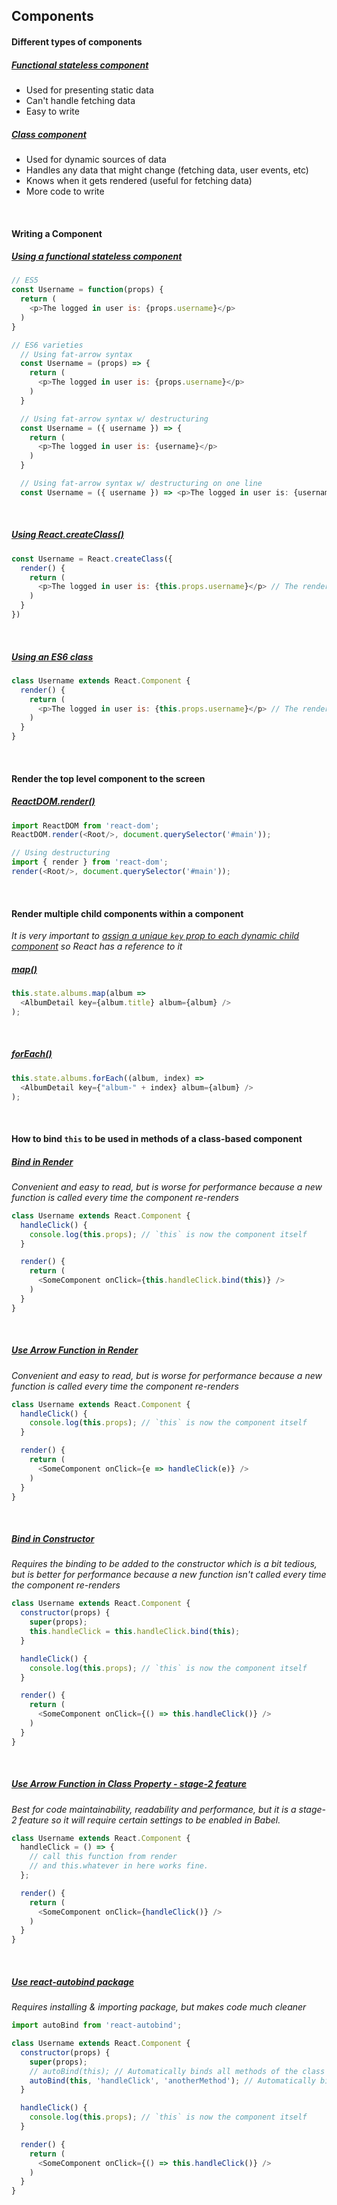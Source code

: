 ## Components

#### Different types of components
##### [Functional stateless component](https://medium.com/@npverni/how-to-declare-react-components-in-2017-2a90d9f7984c)
* Used for presenting static data
* Can't handle fetching data
* Easy to write

##### [Class component](https://medium.com/@npverni/how-to-declare-react-components-in-2017-2a90d9f7984c)
* Used for dynamic sources of data
* Handles any data that might change (fetching data, user events, etc)
* Knows when it gets rendered (useful for fetching data)
* More code to write

<br>

#### Writing a Component
##### [Using a functional stateless component](https://javascriptplayground.com/blog/2017/03/functional-stateless-components-react/)
```js
// ES5
const Username = function(props) {
  return (
    <p>The logged in user is: {props.username}</p>
  )
}

// ES6 varieties
  // Using fat-arrow syntax
  const Username = (props) => {
    return (
      <p>The logged in user is: {props.username}</p>
    )
  }

  // Using fat-arrow syntax w/ destructuring
  const Username = ({ username }) => {
    return (
      <p>The logged in user is: {username}</p>
    )
  }

  // Using fat-arrow syntax w/ destructuring on one line
  const Username = ({ username }) => <p>The logged in user is: {username}</p>
```

<br>

##### [Using React.createClass()](https://javascriptplayground.com/blog/2017/03/functional-stateless-components-react/)
```js
const Username = React.createClass({
  render() {
    return (
      <p>The logged in user is: {this.props.username}</p> // The render() method within a react component via a class has the correct context for `this`
    )
  }
})
```

<br>

##### [Using an ES6 class](https://javascriptplayground.com/blog/2017/03/functional-stateless-components-react/)
```js
class Username extends React.Component {
  render() {
    return (
      <p>The logged in user is: {this.props.username}</p> // The render() method within a react component via a class has the correct context for `this`
    )
  }
}
```

<br>

#### Render the top level component to the screen
##### [ReactDOM.render()](https://facebook.github.io/react/docs/react-dom.html#render)
```js
import ReactDOM from 'react-dom';
ReactDOM.render(<Root/>, document.querySelector('#main'));

// Using destructuring
import { render } from 'react-dom';
render(<Root/>, document.querySelector('#main'));
```

<br>

#### Render multiple child components within a component
*It is very important to [assign a unique `key` prop to each dynamic child component](https://www.tutorialspoint.com/reactjs/reactjs_keys.htm) so React has a reference to it*
##### [map()](https://developer.mozilla.org/en-US/docs/Web/JavaScript/Reference/Global_Objects/Array/map)
```js
this.state.albums.map(album =>
  <AlbumDetail key={album.title} album={album} />
);
```

<br>

##### [forEach()](https://developer.mozilla.org/en-US/docs/Web/JavaScript/Reference/Global_Objects/Array/foreach)
```js
this.state.albums.forEach((album, index) =>
  <AlbumDetail key={"album-" + index} album={album} />
);
```

<br>

#### How to bind `this` to be used in methods of a class-based component
##### [Bind in Render](https://medium.freecodecamp.org/react-binding-patterns-5-approaches-for-handling-this-92c651b5af56#b389)
*Convenient and easy to read, but is worse for performance because a new function is called every time the component re-renders*
```js
class Username extends React.Component {
  handleClick() {
    console.log(this.props); // `this` is now the component itself
  }

  render() {
    return (
      <SomeComponent onClick={this.handleClick.bind(this)} />
    )
  }
}
```

<br>

##### [Use Arrow Function in Render](https://medium.freecodecamp.org/react-binding-patterns-5-approaches-for-handling-this-92c651b5af56#dbb4)
*Convenient and easy to read, but is worse for performance because a new function is called every time the component re-renders*
```js
class Username extends React.Component {
  handleClick() {
    console.log(this.props); // `this` is now the component itself
  }

  render() {
    return (
      <SomeComponent onClick={e => handleClick(e)} />
    )
  }
}
```

<br>

##### [Bind in Constructor](https://medium.freecodecamp.org/react-binding-patterns-5-approaches-for-handling-this-92c651b5af56#e3d6)
*Requires the binding to be added to the constructor which is a bit tedious, but is better for performance because a new function isn't called every time the component re-renders*
```js
class Username extends React.Component {
  constructor(props) {
    super(props);
    this.handleClick = this.handleClick.bind(this);
  }

  handleClick() {
    console.log(this.props); // `this` is now the component itself
  }

  render() {
    return (
      <SomeComponent onClick={() => this.handleClick()} />
    )
  }
}
```

<br>

##### [Use Arrow Function in Class Property - stage-2 feature](https://medium.freecodecamp.org/react-binding-patterns-5-approaches-for-handling-this-92c651b5af56#f45f)
*Best for code maintainability, readability and performance, but it is a stage-2 feature so it will require certain settings to be enabled in Babel.*
```js
class Username extends React.Component {
  handleClick = () => {
    // call this function from render 
    // and this.whatever in here works fine.
  };

  render() {
    return (
      <SomeComponent onClick={handleClick()} />
    )
  }
}
```

<br>

##### [Use react-autobind package](https://www.npmjs.com/package/react-autobind)
*Requires installing & importing package, but makes code much cleaner*
```js
import autoBind from 'react-autobind';

class Username extends React.Component {
  constructor(props) {
    super(props);
    // autoBind(this); // Automatically binds all methods of the class
    autoBind(this, 'handleClick', 'anotherMethod'); // Automatically binds specified methods of the class
  }

  handleClick() {
    console.log(this.props); // `this` is now the component itself
  }

  render() {
    return (
      <SomeComponent onClick={() => this.handleClick()} />
    )
  }
}
```
